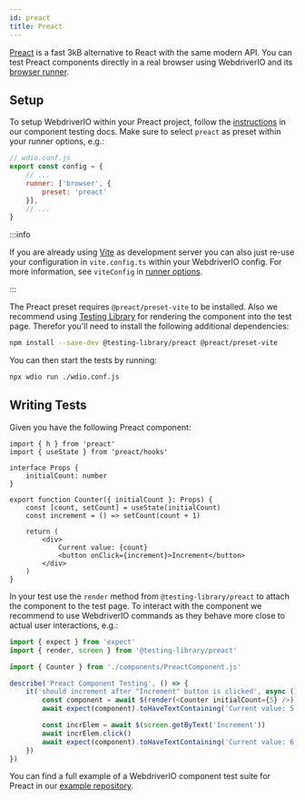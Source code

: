 ```yaml
---
id: preact
title: Preact
---
```


[Preact](https://preactjs.com/) is a fast 3kB alternative to React with the same modern API. You can test Preact components directly in a real browser using WebdriverIO and its [browser runner](/docs/runner#browser-runner).

## Setup

To setup WebdriverIO within your Preact project, follow the [instructions](/docs/component-testing#set-up) in our component testing docs. Make sure to select `preact` as preset within your runner options, e.g.:

```js
// wdio.conf.js
export const config = {
    // ...
    runner: ['browser', {
        preset: 'preact'
    }],
    // ...
}
```

:::info

If you are already using [Vite](https://vitejs.dev/) as development server you can also just re-use your configuration in `vite.config.ts` within your WebdriverIO config. For more information, see `viteConfig` in [runner options](/docs/runner#runner-options).

:::

The Preact preset requires `@preact/preset-vite` to be installed. Also we recommend using [Testing Library](https://testing-library.com/) for rendering the component into the test page. Therefor you'll need to install the following additional dependencies:

```sh npm2yarn
npm install --save-dev @testing-library/preact @preact/preset-vite
```

You can then start the tests by running:

```sh
npx wdio run ./wdio.conf.js
```

## Writing Tests

Given you have the following Preact component:

```tsx title="./components/Component.jsx"
import { h } from 'preact'
import { useState } from 'preact/hooks'

interface Props {
    initialCount: number
}

export function Counter({ initialCount }: Props) {
    const [count, setCount] = useState(initialCount)
    const increment = () => setCount(count + 1)

    return (
        <div>
            Current value: {count}
            <button onClick={increment}>Increment</button>
        </div>
    )
}

```

In your test use the `render` method from `@testing-library/preact` to attach the component to the test page. To interact with the component we recommend to use WebdriverIO commands as they behave more close to actual user interactions, e.g.:

```ts title="app.test.tsx"
import { expect } from 'expect'
import { render, screen } from '@testing-library/preact'

import { Counter } from './components/PreactComponent.js'

describe('Preact Component Testing', () => {
    it('should increment after "Increment" button is clicked', async () => {
        const component = await $(render(<Counter initialCount={5} />))
        await expect(component).toHaveTextContaining('Current value: 5')

        const incrElem = await $(screen.getByText('Increment'))
        await incrElem.click()
        await expect(component).toHaveTextContaining('Current value: 6')
    })
})
```

You can find a full example of a WebdriverIO component test suite for Preact in our [example repository](https://github.com/webdriverio/component-testing-examples/tree/main/preact-typescript-vite).
